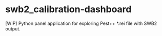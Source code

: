 # swb2_calibration-dashboard
[WIP] Python panel application for exploring Pest++ *.rei file with SWB2 output.
